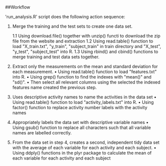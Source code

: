 ##Workflow

'run_analysis.R' script does the following action sequence:

1. Merge the training and the test sets to create one data set.

	1.1 Using download.file() together with unzip() functi to download the zip file from the website and extraction
	1.2 Using read.table() function to load "X_train.txt", "y_train", "subject_train" in train directory and "X_test", "y_test", 		"subject_test" into R.
	1.3 Using rbind() and cbind() functions to merge training and test data sets together.

2. Extract only the measurements on the mean and standard deviation for each measurement.
	•	Using read.table() function to load "features.txt" into R.
	•	Using grep() function to find the indexes with "mean()" and "sd()".
	•	Then select all relevant columns using the selected the indexed features name created the previous step.
	
3. Uses descriptive activity names to name the activities in the data set
	•	Using read.table() function to load "activity_labels.txt" into R.
	•	Using factor() function to replace activity number labels with the activity names
	
4. Appropriately labels the data set with descriptive variable names
	•	Using gsub() function to replace all characters such that all variable names are labelled correctly.
	
5. From the data set in step 4, creates a second, independent tidy data set with the average of each variable for each activity and each subject.
	•	Using ddply() functions in the plyr package to calculate the mean of each variable for each activity and each subject

